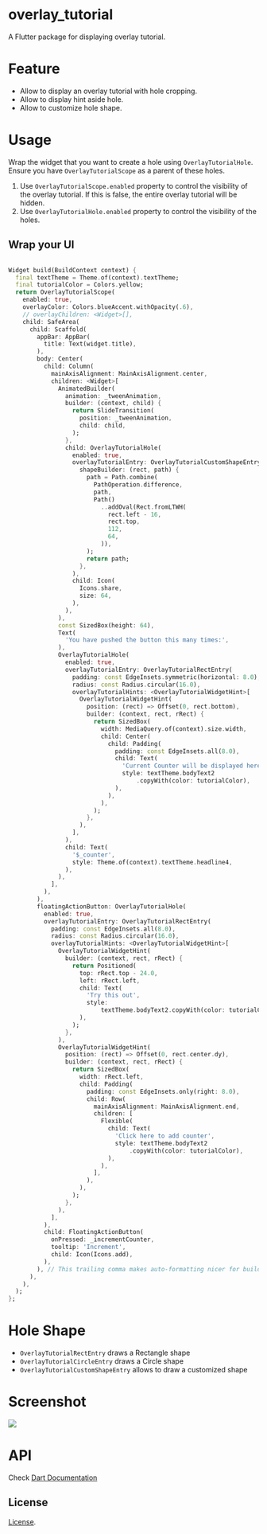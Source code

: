 # overlay_tutorial

A Flutter package for displaying overlay tutorial.

# Feature

- Allow to display an overlay tutorial with hole cropping.
- Allow to display hint aside hole.
- Allow to customize hole shape.

# Usage

Wrap the widget that you want to create a hole using `OverlayTutorialHole`. Ensure you have `OverlayTutorialScope` as a parent of these holes. 

1. Use `OverlayTutorialScope.enabled` property to control the visibility of the overlay tutorial. If this is false, the entire overlay tutorial will be hidden.
2. Use `OverlayTutorialHole.enabled` property to control the visibility of the holes.

## Wrap your UI

```dart

Widget build(BuildContext context) {
  final textTheme = Theme.of(context).textTheme;
  final tutorialColor = Colors.yellow;
  return OverlayTutorialScope(
    enabled: true,
    overlayColor: Colors.blueAccent.withOpacity(.6),
    // overlayChildren: <Widget>[],
    child: SafeArea(
      child: Scaffold(
        appBar: AppBar(
          title: Text(widget.title),
        ),
        body: Center(
          child: Column(
            mainAxisAlignment: MainAxisAlignment.center,
            children: <Widget>[
              AnimatedBuilder(
                animation: _tweenAnimation,
                builder: (context, child) {
                  return SlideTransition(
                    position: _tweenAnimation,
                    child: child,
                  );
                },
                child: OverlayTutorialHole(
                  enabled: true,
                  overlayTutorialEntry: OverlayTutorialCustomShapeEntry(
                    shapeBuilder: (rect, path) {
                      path = Path.combine(
                        PathOperation.difference,
                        path,
                        Path()
                          ..addOval(Rect.fromLTWH(
                            rect.left - 16,
                            rect.top,
                            112,
                            64,
                          )),
                      );
                      return path;
                    },
                  ),
                  child: Icon(
                    Icons.share,
                    size: 64,
                  ),
                ),
              ),
              const SizedBox(height: 64),
              Text(
                'You have pushed the button this many times:',
              ),
              OverlayTutorialHole(
                enabled: true,
                overlayTutorialEntry: OverlayTutorialRectEntry(
                  padding: const EdgeInsets.symmetric(horizontal: 8.0),
                  radius: const Radius.circular(16.0),
                  overlayTutorialHints: <OverlayTutorialWidgetHint>[
                    OverlayTutorialWidgetHint(
                      position: (rect) => Offset(0, rect.bottom),
                      builder: (context, rect, rRect) {
                        return SizedBox(
                          width: MediaQuery.of(context).size.width,
                          child: Center(
                            child: Padding(
                              padding: const EdgeInsets.all(8.0),
                              child: Text(
                                'Current Counter will be displayed here',
                                style: textTheme.bodyText2
                                    .copyWith(color: tutorialColor),
                              ),
                            ),
                          ),
                        );
                      },
                    ),
                  ],
                ),
                child: Text(
                  '$_counter',
                  style: Theme.of(context).textTheme.headline4,
                ),
              ),
            ],
          ),
        ),
        floatingActionButton: OverlayTutorialHole(
          enabled: true,
          overlayTutorialEntry: OverlayTutorialRectEntry(
            padding: const EdgeInsets.all(8.0),
            radius: const Radius.circular(16.0),
            overlayTutorialHints: <OverlayTutorialWidgetHint>[
              OverlayTutorialWidgetHint(
                builder: (context, rect, rRect) {
                  return Positioned(
                    top: rRect.top - 24.0,
                    left: rRect.left,
                    child: Text(
                      'Try this out',
                      style:
                          textTheme.bodyText2.copyWith(color: tutorialColor),
                    ),
                  );
                },
              ),
              OverlayTutorialWidgetHint(
                position: (rect) => Offset(0, rect.center.dy),
                builder: (context, rect, rRect) {
                  return SizedBox(
                    width: rRect.left,
                    child: Padding(
                      padding: const EdgeInsets.only(right: 8.0),
                      child: Row(
                        mainAxisAlignment: MainAxisAlignment.end,
                        children: [
                          Flexible(
                            child: Text(
                              'Click here to add counter',
                              style: textTheme.bodyText2
                                  .copyWith(color: tutorialColor),
                            ),
                          ),
                        ],
                      ),
                    ),
                  );
                },
              ),
            ],
          ),
          child: FloatingActionButton(
            onPressed: _incrementCounter,
            tooltip: 'Increment',
            child: Icon(Icons.add),
          ),
        ), // This trailing comma makes auto-formatting nicer for build methods.
      ),
    ),
  );
};
```


# Hole Shape

- `OverlayTutorialRectEntry` draws a Rectangle shape
- `OverlayTutorialCircleEntry` draws a Circle shape
- `OverlayTutorialCustomShapeEntry` allows to draw a customized shape

# Screenshot

![](https://github.com/TabooSun/overlay_tutorial/blob/master/example/images/example_screenshot.png)

# API

Check [Dart Documentation](https://pub.dev/documentation/overlay_tutorial/latest/)

## License

[License](LICENSE).
